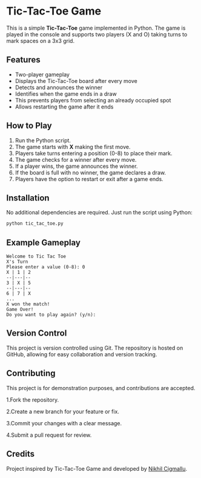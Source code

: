 # Tic-Tac-Toe Game

This is a simple **Tic-Tac-Toe** game implemented in Python. The game is played in the console and supports two players (X and O) taking turns to mark spaces on a 3x3 grid.

## Features

- Two-player gameplay
- Displays the Tic-Tac-Toe board after every move
- Detects and announces the winner
- Identifies when the game ends in a draw
- This prevents players from selecting an already occupied spot
- Allows restarting the game after it ends

## How to Play

1. Run the Python script.
2. The game starts with **X** making the first move.
3. Players take turns entering a position (0-8) to place their mark.
4. The game checks for a winner after every move.
5. If a player wins, the game announces the winner.
6. If the board is full with no winner, the game declares a draw.
7. Players have the option to restart or exit after a game ends.

## Installation

No additional dependencies are required. Just run the script using Python:

```bash
python tic_tac_toe.py
```

## Example Gameplay

```
Welcome to Tic Tac Toe
X's Turn
Please enter a value (0-8): 0
X | 1 | 2
--|---|--
3 | X | 5
--|---|--
6 | 7 | X
...
X won the match!
Game Over!
Do you want to play again? (y/n):
```

## Version Control
This project is version controlled using Git. The repository is hosted on GitHub, allowing for easy collaboration and version tracking.

## Contributing
This project is for demonstration purposes, and contributions are accepted. 

1.Fork the repository.

2.Create a new branch for your feature or fix.

3.Commit your changes with a clear message.

4.Submit a pull request for review.


## Credits
Project inspired by Tic-Tac-Toe Game and developed by [Nikhil Cigmallu](https://github.com/nikhilcigmallu).


